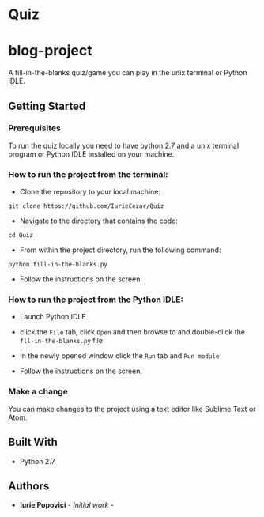 # Quiz
# blog-project
A fill-in-the-blanks quiz/game you can play in the unix terminal or Python IDLE. 

## Getting Started
### Prerequisites
To run the quiz locally you need to have python 2.7 and a unix terminal program or
Python IDLE installed on your machine.

### How to run the project from the terminal:
* Clone the repository to your local machine:

`git clone https://github.com/IurieCezar/Quiz`

* Navigate to the directory that contains the code:

`cd Quiz`

* From within the project directory, run the following command:

`python fill-in-the-blanks.py`

* Follow the instructions on the screen.

### How to run the project from the Python IDLE:
* Launch Python IDLE

* click the `File` tab, click `Open` and then browse to and double-click the `fll-in-the-blanks.py` file

* In the newly opened window click the `Run` tab and `Run module`

* Follow the instructions on the screen.

### Make a change
You can make changes to the project using a text editor like Sublime Text or Atom.

## Built With

* Python 2.7

## Authors

* **Iurie Popovici**  - *Initial work* - 
